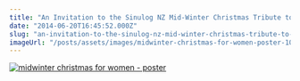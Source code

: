 ```yaml
---
title: "An Invitation to the Sinulog NZ Mid-Winter Christmas Tribute to Women"
date: "2014-06-20T16:45:52.000Z"
slug: "an-invitation-to-the-sinulog-nz-mid-winter-christmas-tribute-to-women"
imageUrl: "/posts/assets/images/midwinter-christmas-for-women-poster-1024x723.jpg"
---
```


[![midwinter christmas for women - poster](https://i0.wp.com/santonino-nz.org/wp-content/uploads/2014/05/midwinter-christmas-for-women-poster-1024x723.jpg?resize=656%2C463)](https://i0.wp.com/santonino-nz.org/wp-content/uploads/2014/05/midwinter-christmas-for-women-poster-e1400610563366.jpg)
